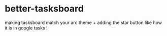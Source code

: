 # better-tasksboard
making tasksboard match your arc theme + adding the star button like how it is in google tasks !
